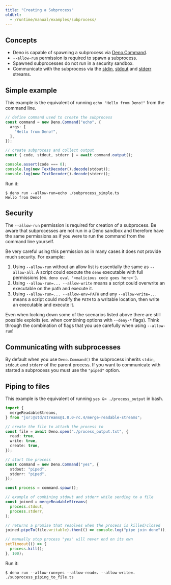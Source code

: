 ```yaml
---
title: "Creating a Subprocess"
oldUrl:
  - /runtime/manual/examples/subprocess/
---
```


## Concepts

- Deno is capable of spawning a subprocess via
  [Deno.Command](https://docs.deno.com/api/deno/~/Deno.Command).
- `--allow-run` permission is required to spawn a subprocess.
- Spawned subprocesses do not run in a security sandbox.
- Communicate with the subprocess via the
  [stdin](https://docs.deno.com/api/deno/~/Deno.stdin),
  [stdout](https://docs.deno.com/api/deno/~/Deno.stdout) and
  [stderr](https://docs.deno.com/api/deno/~/Deno.stderr) streams.

## Simple example

This example is the equivalent of running `echo "Hello from Deno!"` from the
command line.

```ts title="subprocess_simple.ts"
// define command used to create the subprocess
const command = new Deno.Command("echo", {
  args: [
    "Hello from Deno!",
  ],
});

// create subprocess and collect output
const { code, stdout, stderr } = await command.output();

console.assert(code === 0);
console.log(new TextDecoder().decode(stdout));
console.log(new TextDecoder().decode(stderr));
```

Run it:

```shell
$ deno run --allow-run=echo ./subprocess_simple.ts
Hello from Deno!
```

## Security

The `--allow-run` permission is required for creation of a subprocess. Be aware
that subprocesses are not run in a Deno sandbox and therefore have the same
permissions as if you were to run the command from the command line yourself.

Be very careful using this permission as in many cases it does not provide much
security. For example:

1. Using `--allow-run` without an allow list is essentially the same as
   `--allow-all`. A script could execute the `deno` executable with full
   permissions (ex. `deno eval '<malicious code goes here>'`).
1. Using `--allow-run=... --allow-write` means a script could overwrite an
   executable on the path and execute it.
1. Using `--allow-run=... --allow-env=PATH` and any `--allow-write=...` means a
   script could modify the `PATH` to a writable location, then write an
   executable and execute it.

Even when locking down some of the scenarios listed above there are still
possible exploits (ex. when combining options with `--deny-*` flags). Think
through the combination of flags that you use carefully when using
`--allow-run`!

## Communicating with subprocesses

By default when you use `Deno.Command()` the subprocess inherits `stdin`,
`stdout` and `stderr` of the parent process. If you want to communicate with
started a subprocess you must use the `"piped"` option.

## Piping to files

This example is the equivalent of running `yes &> ./process_output` in bash.

```ts title="subprocess_piping_to_files.ts"
import {
  mergeReadableStreams,
} from "jsr:@std/streams@1.0.0-rc.4/merge-readable-streams";

// create the file to attach the process to
const file = await Deno.open("./process_output.txt", {
  read: true,
  write: true,
  create: true,
});

// start the process
const command = new Deno.Command("yes", {
  stdout: "piped",
  stderr: "piped",
});

const process = command.spawn();

// example of combining stdout and stderr while sending to a file
const joined = mergeReadableStreams(
  process.stdout,
  process.stderr,
);

// returns a promise that resolves when the process is killed/closed
joined.pipeTo(file.writable).then(() => console.log("pipe join done"));

// manually stop process "yes" will never end on its own
setTimeout(() => {
  process.kill();
}, 100);
```

Run it:

```shell
$ deno run --allow-run=yes --allow-read=. --allow-write=. ./subprocess_piping_to_file.ts
```
